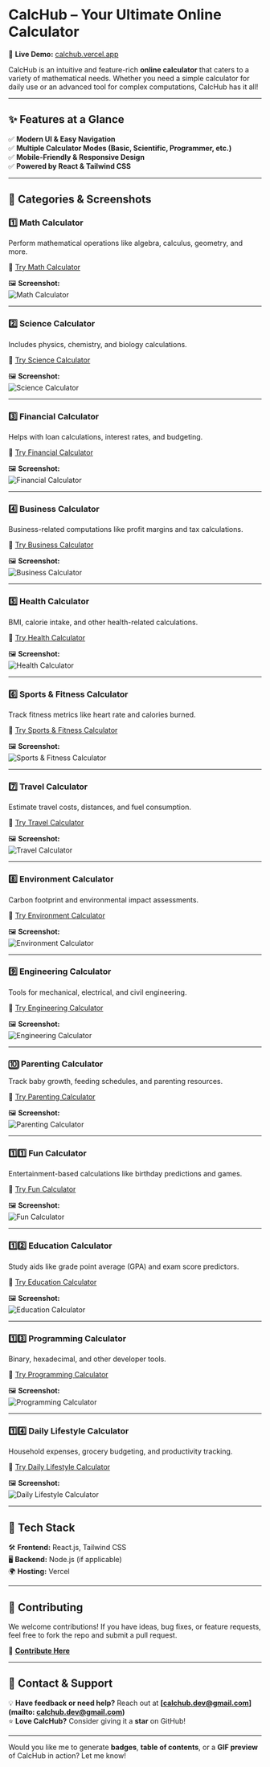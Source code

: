 # **CalcHub – Your Ultimate Online Calculator**

🚀 **Live Demo:** [calchub.vercel.app](https://calchub.vercel.app)


CalcHub is an intuitive and feature-rich **online calculator** that caters to a variety of mathematical needs. Whether you need a simple calculator for daily use or an advanced tool for complex computations, CalcHub has it all!

---

## **✨ Features at a Glance**
✅ **Modern UI & Easy Navigation**  
✅ **Multiple Calculator Modes (Basic, Scientific, Programmer, etc.)**  
✅ **Mobile-Friendly & Responsive Design**  
✅ **Powered by React & Tailwind CSS**  

---

## **📂 Categories & Screenshots**

### **1️⃣ Math Calculator**
Perform mathematical operations like algebra, calculus, geometry, and more.

🔗 [Try Math Calculator](https://calchub.vercel.app/category/math)

🖼 **Screenshot:**  
![Math Calculator](https://your-image-url.com/math.png)

---

### **2️⃣ Science Calculator**
Includes physics, chemistry, and biology calculations.

🔗 [Try Science Calculator](https://calchub.vercel.app/category/science)

🖼 **Screenshot:**  
![Science Calculator](https://your-image-url.com/science.png)

---

### **3️⃣ Financial Calculator**
Helps with loan calculations, interest rates, and budgeting.

🔗 [Try Financial Calculator](https://calchub.vercel.app/category/financial)

🖼 **Screenshot:**  
![Financial Calculator](https://your-image-url.com/financial.png)

---

### **4️⃣ Business Calculator**
Business-related computations like profit margins and tax calculations.

🔗 [Try Business Calculator](https://calchub.vercel.app/category/business)

🖼 **Screenshot:**  
![Business Calculator](https://your-image-url.com/business.png)

---

### **5️⃣ Health Calculator**
BMI, calorie intake, and other health-related calculations.

🔗 [Try Health Calculator](https://calchub.vercel.app/category/health)

🖼 **Screenshot:**  
![Health Calculator](https://your-image-url.com/health.png)

---

### **6️⃣ Sports & Fitness Calculator**
Track fitness metrics like heart rate and calories burned.

🔗 [Try Sports & Fitness Calculator](https://calchub.vercel.app/category/sports-fitness)

🖼 **Screenshot:**  
![Sports & Fitness Calculator](https://your-image-url.com/sports-fitness.png)

---

### **7️⃣ Travel Calculator**
Estimate travel costs, distances, and fuel consumption.

🔗 [Try Travel Calculator](https://calchub.vercel.app/category/travel)

🖼 **Screenshot:**  
![Travel Calculator](https://your-image-url.com/travel.png)

---

### **8️⃣ Environment Calculator**
Carbon footprint and environmental impact assessments.

🔗 [Try Environment Calculator](https://calchub.vercel.app/category/environment)

🖼 **Screenshot:**  
![Environment Calculator](https://your-image-url.com/environment.png)

---

### **9️⃣ Engineering Calculator**
Tools for mechanical, electrical, and civil engineering.

🔗 [Try Engineering Calculator](https://calchub.vercel.app/category/engineering)

🖼 **Screenshot:**  
![Engineering Calculator](https://your-image-url.com/engineering.png)

---

### **🔟 Parenting Calculator**
Track baby growth, feeding schedules, and parenting resources.

🔗 [Try Parenting Calculator](https://calchub.vercel.app/category/parenting)

🖼 **Screenshot:**  
![Parenting Calculator](https://your-image-url.com/parenting.png)

---

### **1️⃣1️⃣ Fun Calculator**
Entertainment-based calculations like birthday predictions and games.

🔗 [Try Fun Calculator](https://calchub.vercel.app/category/fun)

🖼 **Screenshot:**  
![Fun Calculator](https://your-image-url.com/fun.png)

---

### **1️⃣2️⃣ Education Calculator**
Study aids like grade point average (GPA) and exam score predictors.

🔗 [Try Education Calculator](https://calchub.vercel.app/category/education)

🖼 **Screenshot:**  
![Education Calculator](https://your-image-url.com/education.png)

---

### **1️⃣3️⃣ Programming Calculator**
Binary, hexadecimal, and other developer tools.

🔗 [Try Programming Calculator](https://calchub.vercel.app/category/programming)

🖼 **Screenshot:**  
![Programming Calculator](https://your-image-url.com/programming.png)

---

### **1️⃣4️⃣ Daily Lifestyle Calculator**
Household expenses, grocery budgeting, and productivity tracking.

🔗 [Try Daily Lifestyle Calculator](https://calchub.vercel.app/category/daily-lifestyle)

🖼 **Screenshot:**  
![Daily Lifestyle Calculator](https://your-image-url.com/daily-lifestyle.png)

---

## **🚀 Tech Stack**
🛠 **Frontend:** React.js, Tailwind CSS  
🖥 **Backend:** Node.js (if applicable)  
🌍 **Hosting:** Vercel  

---

## **🤝 Contributing**
We welcome contributions! If you have ideas, bug fixes, or feature requests, feel free to fork the repo and submit a pull request.

🔗 **[Contribute Here](#)**

---

## **📩 Contact & Support**
💡 **Have feedback or need help?** Reach out at **[calchub.dev@gmail.com](mailto: calchub.dev@gmail.com)**  
⭐ **Love CalcHub?** Consider giving it a **star** on GitHub!

---

Would you like me to generate **badges**, **table of contents**, or a **GIF preview** of CalcHub in action? Let me know!


